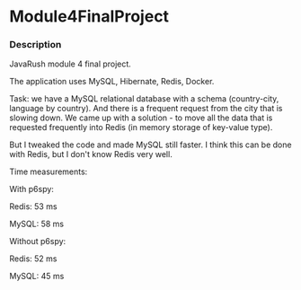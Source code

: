 # Module4FinalProject
### Description
JavaRush module 4 final project.

The application uses MySQL, Hibernate, Redis, Docker.

Task: we have a MySQL relational database with a schema (country-city, language by country). And there is a frequent request from the city that is slowing down. We came up with a solution - to move all the data that is requested frequently into Redis (in memory storage of key-value type).

But I tweaked the code and made MySQL still faster. I think this can be done with Redis, but I don't know Redis very well.

Time measurements:

With p6spy:

Redis:	53 ms

MySQL:	58 ms

Without p6spy:

Redis:	52 ms

MySQL:	45 ms
